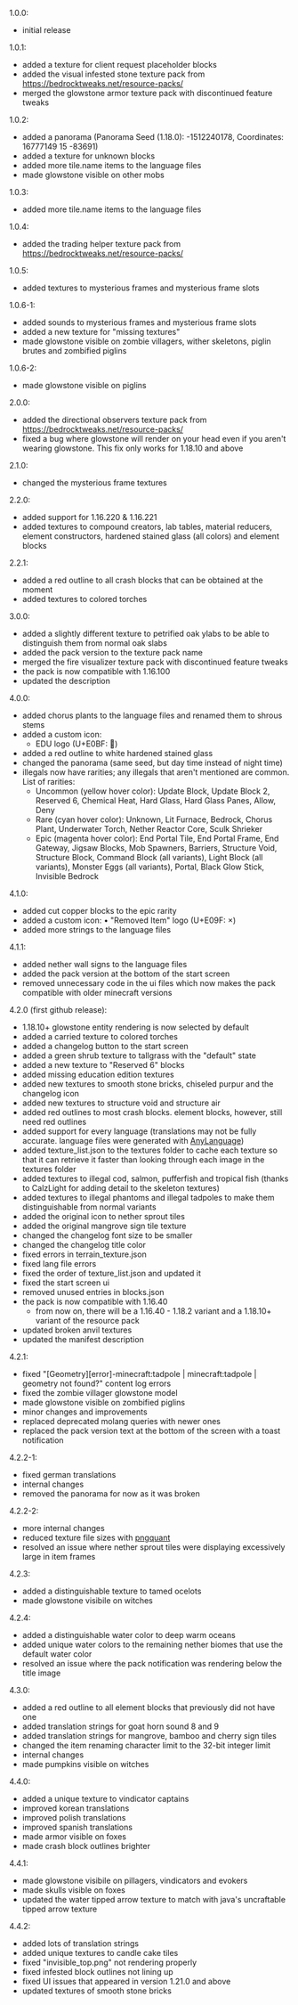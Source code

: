 1.0.0:
- initial release


1.0.1:
- added a texture for client request placeholder blocks
- added the visual infested stone texture pack from https://bedrocktweaks.net/resource-packs/
- merged the glowstone armor texture pack with discontinued feature tweaks


1.0.2:
- added a panorama (Panorama Seed (1.18.0): -1512240178, Coordinates: 16777149 15 -83691)
- added a texture for unknown blocks
- added more tile.name items to the language files
- made glowstone visible on other mobs


1.0.3:
- added more tile.name items to the language files


1.0.4:
- added the trading helper texture pack from https://bedrocktweaks.net/resource-packs/


1.0.5:
- added textures to mysterious frames and mysterious frame slots


1.0.6-1:
- added sounds to mysterious frames and mysterious frame slots
- added a new texture for "missing textures"
- made glowstone visible on zombie villagers, wither skeletons, piglin brutes and zombified piglins


1.0.6-2:
- made glowstone visible on piglins


2.0.0:
- added the directional observers texture pack from https://bedrocktweaks.net/resource-packs/
- fixed a bug where glowstone will render on your head even if you aren't wearing glowstone. This fix only works for 1.18.10 and above


2.1.0:
- changed the mysterious frame textures


2.2.0:
- added support for 1.16.220 & 1.16.221
- added textures to compound creators, lab tables, material reducers, element constructors, hardened stained glass (all colors) and element blocks


2.2.1:
- added a red outline to all crash blocks that can be obtained at the moment
- added textures to colored torches


3.0.0:
- added a slightly different texture to petrified oak ylabs to be able to distinguish them from normal oak slabs
- added the pack version to the texture pack name
- merged the fire visualizer texture pack with discontinued feature tweaks
- the pack is now compatible with 1.16.100
- updated the description


4.0.0:
- added chorus plants to the language files and renamed them to shrous stems
- added a custom icon:
  - EDU logo (U+E0BF: )
- added a red outline to white hardened stained glass
- changed the panorama (same seed, but day time instead of night time)
- illegals now have rarities; any illegals that aren't mentioned are common. List of rarities:
  - Uncommon (yellow hover color): Update Block, Update Block 2, Reserved 6, Chemical Heat, Hard Glass, Hard Glass Panes, Allow, Deny
  - Rare (cyan hover color): Unknown, Lit Furnace, Bedrock, Chorus Plant, Underwater Torch, Nether Reactor Core, Sculk Shrieker
  - Epic (magenta hover color): End Portal Tile, End Portal Frame, End Gateway, Jigsaw Blocks, Mob Spawners, Barriers, Structure Void, Structure Block, Command Block (all variants), Light Block (all variants), Monster Eggs (all variants), Portal, Black Glow Stick, Invisible Bedrock


4.1.0:
- added cut copper blocks to the epic rarity
- added a custom icon:
  • "Removed Item" logo (U+E09F: )
- added more strings to the language files


4.1.1:
- added nether wall signs to the language files
- added the pack version at the bottom of the start screen
- removed unnecessary code in the ui files which now makes the pack compatible with older minecraft versions


4.2.0 (first github release):
- 1.18.10+ glowstone entity rendering is now selected by default
- added a carried texture to colored torches
- added a changelog button to the start screen
- added a green shrub texture to tallgrass with the "default" state
- added a new texture to "Reserved 6" blocks
- added missing education edition textures
- added new textures to smooth stone bricks, chiseled purpur and the changelog icon
- added new textures to structure void and structure air
- added red outlines to most crash blocks. element blocks, however, still need red outlines
- added support for every language (translations may not be fully accurate. language files were generated with [AnyLanguage](https://solveddev.github.io/AnyLanguage/))
- added texture_list.json to the textures folder to cache each texture so that it can retrieve it faster than looking through each image in the textures folder
- added textures to illegal cod, salmon, pufferfish and tropical fish (thanks to CalzLight for adding detail to the skeleton textures)
- added textures to illegal phantoms and illegal tadpoles to make them distinguishable from normal variants
- added the original icon to nether sprout tiles
- added the original mangrove sign tile texture
- changed the changelog font size to be smaller
- changed the changelog title color
- fixed errors in terrain_texture.json
- fixed lang file errors
- fixed the order of texture_list.json and updated it
- fixed the start screen ui
- removed unused entries in blocks.json
- the pack is now compatible with 1.16.40
  - from now on, there will be a 1.16.40 - 1.18.2 variant and a 1.18.10+ variant of the resource pack
- updated broken anvil textures
- updated the manifest description


4.2.1:
- fixed "[Geometry][error]-minecraft:tadpole | minecraft:tadpole | geometry not found?" content log errors
- fixed the zombie villager glowstone model
- made glowstone visible on zombified piglins
- minor changes and improvements
- replaced deprecated molang queries with newer ones
- replaced the pack version text at the bottom of the screen with a toast notification


4.2.2-1:
- fixed german translations
- internal changes
- removed the panorama for now as it was broken


4.2.2-2:
- more internal changes
- reduced texture file sizes with [pngquant](https://pngquant.org/)
- resolved an issue where nether sprout tiles were displaying excessively large in item frames


4.2.3:
- added a distinguishable texture to tamed ocelots
- made glowstone visibile on witches


4.2.4:
- added a distinguishable water color to deep warm oceans
- added unique water colors to the remaining nether biomes that use the default water color
- resolved an issue where the pack notification was rendering below the title image


4.3.0:
- added a red outline to all element blocks that previously did not have one
- added translation strings for goat horn sound 8 and 9
- added translation strings for mangrove, bamboo and cherry sign tiles
- changed the item renaming character limit to the 32-bit integer limit
- internal changes
- made pumpkins visible on witches


4.4.0:
- added a unique texture to vindicator captains
- improved korean translations
- improved polish translations
- improved spanish translations
- made armor visible on foxes
- made crash block outlines brighter


4.4.1:
- made glowstone visibile on pillagers, vindicators and evokers
- made skulls visible on foxes
- updated the water tipped arrow texture to match with java's uncraftable tipped arrow texture


4.4.2:
- added lots of translation strings
- added unique textures to candle cake tiles
- fixed "invisible_top.png" not rendering properly
- fixed infested block outlines not lining up
- fixed UI issues that appeared in version 1.21.0 and above
- updated textures of smooth stone bricks